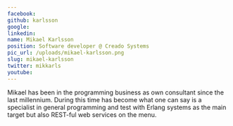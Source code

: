 ```yaml
---
facebook: 
github: karlsson
google: 
linkedin: 
name: Mikael Karlsson
position: Software developer @ Creado Systems
pic_url: /uploads/mikael-karlsson.png
slug: mikael-karlsson
twitter: mikkarls
youtube: 
---
```

<p>Mikael has been in the programming business as own consultant since the last millennium. During this time has become what one can say is a specialist in general programming and test with Erlang systems as the main target but also REST-ful web services on the menu.</p>
